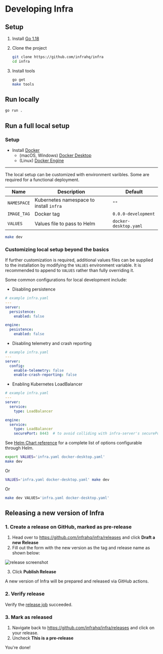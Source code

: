 # Developing Infra

## Setup

1. Install [Go 1.18](https://go.dev/dl/#go1.18beta1)
1. Clone the project

    ```bash
    git clone https://github.com/infrahq/infra
    cd infra
    ```
1. Install tools

    ```bash
    go get
    make tools
    ```

## Run locally

```bash
go run .
```

## Run a full local setup

### Setup

* Install [Docker](https://docker.com/)
  * (macOS, Windows) [Docker Desktop](https://www.docker.com/products/docker-desktop)
  * (Linux) [Docker Engine](https://docs.docker.com/engine/install)

---

The local setup can be customized with environment varibles. Some are required for a functional deployment.

| Name             | Description                                                   | Default               |
|------------------|---------------------------------------------------------------|-----------------------|
| `NAMESPACE`      | Kubernetes namespace to install `infra`                       | `""`                  |
| `IMAGE_TAG`      | Docker tag                                                    | `0.0.0-development`   |
| `VALUES`         | Values file to pass to Helm                                   | `docker-desktop.yaml` |

```bash
make dev
```

### Customizing local setup beyond the basics

If further customization is required, additional values files can be supplied to the installation by modifying the `VALUES` environment variable. It is recommended to append to `VALUES` rather than fully overriding it.

Some common configurations for local development include:

* Disabling persistence

```yaml
# example infra.yaml
---
server:
  persistence:
    enabled: false

engine:
  pesistence:
    enabled: false
```

* Disabling telemetry and crash reporting

```yaml
# example infra.yaml
---
server:
  config:
    enable-telemetry: false
    enable-crash-reporting: false
```

* Enabling Kubernetes LoadBalancer

```yaml
# example infra.yaml
---
server:
  service:
    type: LoadBalancer

engine:
  service:
    type: LoadBalancer
    securePort: 8443  # to avoid colliding with infra-server's securePort (443)
```

See [Helm Chart reference](./helm.md) for a complete list of options configurable through Helm.

```bash
export VALUES='infra.yaml docker-desktop.yaml'
make dev
```

Or

```bash
VALUES='infra.yaml docker-desktop.yaml' make dev
```

Or

```bash
make dev VALUES='infra.yaml docker-desktop.yaml'
```

## Releasing a new version of Infra

### 1. Create a release on GitHub, marked as pre-release

1. Head over to https://github.com/infrahq/infra/releases and click **Draft a new Release**
2. Fill out the form with the new version as the tag and release name as shown below:

![release screenshot](https://user-images.githubusercontent.com/5853428/137145290-7edef0ce-658b-4b78-b76c-663490ce547a.png)


3. Click **Publish Release**

A new version of Infra will be prepared and released via GitHub actions.

### 2. Verify release

Verify the [release job](https://github.com/infrahq/infra/actions/workflows/release.yml) succeeded.

### 3. Mark as released

1. Navigate back to https://github.com/infrahq/infra/releases and click on your release.
2. Uncheck **This is a pre-release**

You're done!